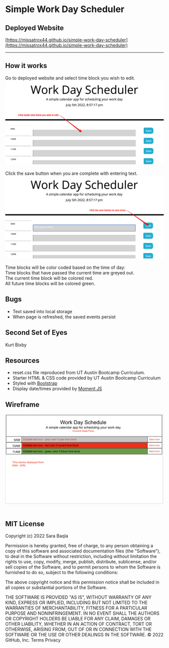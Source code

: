 # Simple Work Day Scheduler

## Deployed Website

[https://missatrox44.github.io/simple-work-day-scheduler](https://missatrox44.github.io/simple-work-day-scheduler)

---
## How it works
Go to deployed website and select time block you wish to edit.
![Step-1 Screenshot](./assets/images/step-1.png)<br><br>
Click the save button when you are complete with entering text.
![Step-1 Screenshot](./assets/images/step-2.png)<br><br>
Time blocks will be color coded based on the time of day:<br>
Time blocks that have passed the current time are greyed out. <br>
The current time block will be colored red.<br>
All future time blocks will be colored green.<br>

## Bugs

* Text saved into local storage
* When page is refreshed, the saved events persist


## Second Set of Eyes
Kurt Bixby

## Resources

* reset.css file reproduced from UT Austin Bootcamp Curriculum.<br>
* Starter HTML & CSS code provided by UT Austin Bootcamp Curriculum<br>
* Styled with [Bootstrap](https://getbootstrap.com/docs/4.6/getting-started/introduction/)<br>
* Display date/times provided by [Moment JS](https://momentjs.com/)<br>

## Wireframe
![wireframe](./assets/images/wireframe.png)<br><br>

## MIT License

Copyright (c) 2022 Sara Baqla

Permission is hereby granted, free of charge, to any person obtaining a copy
of this software and associated documentation files (the "Software"), to deal
in the Software without restriction, including without limitation the rights
to use, copy, modify, merge, publish, distribute, sublicense, and/or sell
copies of the Software, and to permit persons to whom the Software is
furnished to do so, subject to the following conditions:

The above copyright notice and this permission notice shall be included in all
copies or substantial portions of the Software.

THE SOFTWARE IS PROVIDED "AS IS", WITHOUT WARRANTY OF ANY KIND, EXPRESS OR
IMPLIED, INCLUDING BUT NOT LIMITED TO THE WARRANTIES OF MERCHANTABILITY,
FITNESS FOR A PARTICULAR PURPOSE AND NONINFRINGEMENT. IN NO EVENT SHALL THE
AUTHORS OR COPYRIGHT HOLDERS BE LIABLE FOR ANY CLAIM, DAMAGES OR OTHER
LIABILITY, WHETHER IN AN ACTION OF CONTRACT, TORT OR OTHERWISE, ARISING FROM,
OUT OF OR IN CONNECTION WITH THE SOFTWARE OR THE USE OR OTHER DEALINGS IN THE
SOFTWARE.
© 2022 GitHub, Inc.
Terms
Privacy
